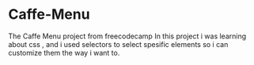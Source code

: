 # Caffe-Menu
The Caffe Menu project from freecodecamp
In this project i was learning about css , and i used selectors to select spesific elements so i can customize them the way i want to.
